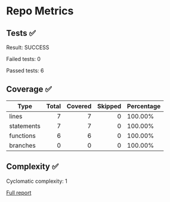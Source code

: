 # Repo Metrics
## Tests ✅
Result: SUCCESS

Failed tests: 0

Passed tests: 6

## Coverage ✅
| Type | Total | Covered | Skipped | Percentage |
|------|------:|--------:|--------:|------------|
| lines | 7 | 7 | 0 | 100.00% |
| statements | 7 | 7 | 0 | 100.00% |
| functions | 6 | 6 | 0 | 100.00% |
| branches | 0 | 0 | 0 | 100.00% |

## Complexity ✅
Cyclomatic complexity: 1

[Full report](complexity-report.md)



